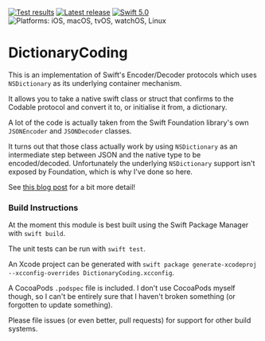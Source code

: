 [![Test results][tests shield]][actions] [![Latest release][release shield]][releases] [![Swift 5.0][swift shield]][swift] ![Platforms: iOS, macOS, tvOS, watchOS, Linux][platforms shield]

[swift]: https://swift.org

[releases]: https://github.com/elegantchaos/DictionaryCoding/releases
[actions]: https://github.com/elegantchaos/DictionaryCoding/actions

[release shield]: https://img.shields.io/github/v/release/elegantchaos/DictionaryCoding
[swift shield]: https://img.shields.io/badge/swift-5.0-F05138.svg "Swift 5.0"
[platforms shield]: https://img.shields.io/badge/platforms-iOS_macOS_tvOS_watchOS_Linux-lightgrey.svg?style=flat "iOS, macOS, tvOS, watchOS, Linux"
[tests shield]: https://github.com/elegantchaos/DictionaryCoding/workflows/Tests/badge.svg

# DictionaryCoding

This is an implementation of Swift's Encoder/Decoder protocols which uses `NSDictionary` as its underlying container mechanism.

It allows you to take a native swift class or struct that confirms to the Codable protocol and convert it to, or initialise it from, a dictionary.

A lot of the code is actually taken from the Swift Foundation library's own `JSONEncoder` and `JSONDecoder` classes.

It turns out that those class actually work by using `NSDictionary` as an intermediate step between JSON and the native type to be encoded/decoded. Unfortunately the underlying `NSDictionary` support isn't exposed by Foundation, which is why I've done so here.

See [this blog post](http://elegantchaos.com/2018/02/21/decoding-dictionaries-in-swift.html) for a bit more detail!

### Build Instructions

At the moment this module is best built using the Swift Package Manager with `swift build`.

The unit tests can be run with `swift test`.

An Xcode project can be generated with `swift package generate-xcodeproj  --xcconfig-overrides DictionaryCoding.xcconfig`.

A CocoaPods `.podspec` file is included. I don't use CocoaPods myself though, so I can't be entirely sure that I haven't broken something (or forgotten to update something).

Please file issues (or even better, pull requests) for support for other build systems.
